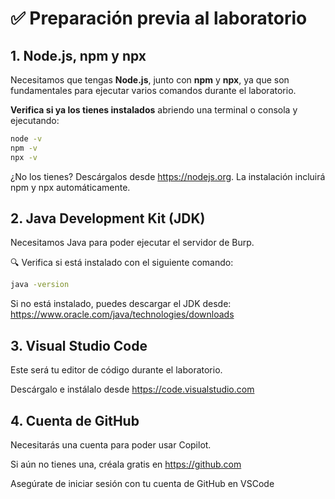 # ✅ Preparación previa al laboratorio

## 1. Node.js, npm y npx

Necesitamos que tengas **Node.js**, junto con **npm** y **npx**, ya que son fundamentales para ejecutar varios comandos durante el laboratorio.

**Verifica si ya los tienes instalados** abriendo una terminal o consola y ejecutando:

```bash
node -v
npm -v
npx -v
```

¿No los tienes? Descárgalos desde https://nodejs.org.
La instalación incluirá npm y npx automáticamente.

## 2. Java Development Kit (JDK)
Necesitamos Java para poder ejecutar el servidor de Burp.

🔍 Verifica si está instalado con el siguiente comando:

```bash
java -version
```

Si no está instalado, puedes descargar el JDK desde:
https://www.oracle.com/java/technologies/downloads

## 3. Visual Studio Code
Este será tu editor de código durante el laboratorio.

Descárgalo e instálalo desde https://code.visualstudio.com

## 4. Cuenta de GitHub
Necesitarás una cuenta para poder usar Copilot.

Si aún no tienes una, créala gratis en https://github.com

Asegúrate de iniciar sesión con tu cuenta de GitHub en VSCode